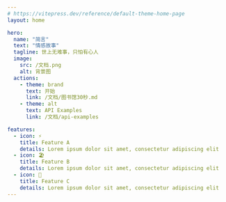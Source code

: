 ```yaml
---
# https://vitepress.dev/reference/default-theme-home-page
layout: home

hero:
  name: "简言"
  text: "情感故事"
  tagline: 世上无难事，只怕有心人
  image:
    src: /文档.png
    alt: 背景图
  actions:
    - theme: brand
      text: 开始
      link: /文档/图书馆30秒.md
    - theme: alt
      text: API Examples
      link: /文档/api-examples

features:
  - icon: ⚡️
    title: Feature A
    details: Lorem ipsum dolor sit amet, consectetur adipiscing elit
  - icon: 🏖️
    title: Feature B
    details: Lorem ipsum dolor sit amet, consectetur adipiscing elit
  - icon: 🐼
    title: Feature C
    details: Lorem ipsum dolor sit amet, consectetur adipiscing elit
---
```


